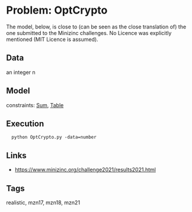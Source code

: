 # Problem: OptCrypto

The model, below, is close to (can be seen as the close translation of) the one submitted to the Minizinc challenges.
No Licence was explicitly mentioned (MIT Licence is assumed).

## Data
  an integer n

## Model
  constraints: [Sum](https://pycsp.org/documentation/constraints/Sum), [Table](https://pycsp.org/documentation/constraints/Table)

## Execution
```
  python OptCrypto.py -data=number
```

## Links
  - https://www.minizinc.org/challenge2021/results2021.html

## Tags
  realistic, mzn17, mzn18, mzn21
